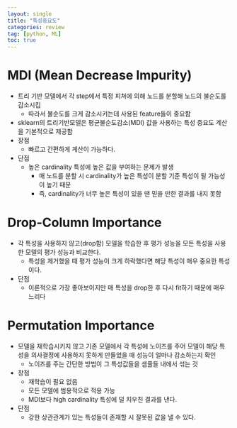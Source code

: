 ```yaml
---
layout: single
title: "특성중요도"
categories: review
tag: [python, ML]
toc: true
---
```




# MDI (Mean Decrease Impurity)

- 트리 기반 모델에서 각 step에서 특정 피쳐에 의해 노드를 분할해 노드의 불순도를 감소시킴
  - 따라서 불순도를 크게 감소시키는데 사용된 feature들이 중요함
- sklearn의 트리기반모델은 평균불순도감소(MDI) 값을 사용하는 특성 중요도 계산을 기본적으로 제공함
- 장점
  - 빠르고 간편하게 계산이 가능하다.
- 단점
  - 높은 cardinality 특성에 높은 값을 부여하는 문제가 발생
    - 매 노드를 분할 시 cardinality가 높은 특성이 분할 기준 특성이 될 가능성이 높기 때문
    - 즉, cardinality가 너무 높은 특성이 있을 땐 믿을 만한 결과를 내지 못함







# Drop-Column Importance

- 각 특성을 사용하지 않고(drop함) 모델을 학습한 후 평가 성능을 모든 특성을 사용한 모델의 평가 성능과 비교한다.
  - 특성을 제거했을 때 평가 성능이 크게 하락했다면 해당 특성이 매우 중요한 특성이다.
- 단점
  - 이론적으로 가장 좋아보이지만 매 특성을 drop한 후 다시 fit하기 때문에 매우 느리다







# Permutation Importance

- 모델을 재학습시키지 않고 기존 모델에서 각 특성에 노이즈를 주어 모델이 해당 특성을 의사결정에 사용하지 못하게 만들었을 때 성능이 얼마나 감소하는지 확인
  - 노이즈를 주는 간단한 방법이 그 특성값들을 샘플들 내에서 섞는 것
- 장점
  - 재학습이 필요 없음
  - 모든 모델에 범용적으로 적용 가능
  - MDI보다 high cardinality 특성에 덜 치우친 결과를 낸다.
- 단점
  - 강한 상관관계가 있는 특성들이 존재할 시 잘못된 값을 낼 수 있다.







